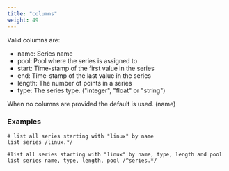 ```yaml
---
title: "columns"
weight: 49
---
```


Valid columns are:

- name: Series name
- pool: Pool where the series is assigned to
- start: Time-stamp of the first value in the series
- end: Time-stamp of the last value in the series
- length: The number of points in a series
- type: The series type. ("integer", "float" or "string")

When no columns are provided the default is used. (name)

### Examples

    # list all series starting with "linux" by name
    list series /linux.*/

    #list all series starting with "linux" by name, type, length and pool
    list series name, type, length, pool /^series.*/
